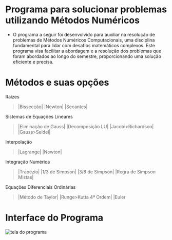 # Programa para solucionar problemas utilizando Métodos Numéricos

* O programa a seguir foi desenvolvido para auxiliar na resolução de problemas de Métodos Numéricos Computacionais, uma disciplina fundamental para lidar com desafios matemáticos complexos. Este programa visa facilitar a abordagem e a resolução dos problemas que foram abordados ao longo do semestre, proporcionando uma solução eficiente e precisa.

# Métodos e suas opções 

Raízes
> |Bissecção|
> |Newton|
> |Secantes|

Sistemas de Equações Lineares
  > |Eliminação de Gauss|
  > |Decomposição LU|
  > |Jacobi>Richardson|
  > |Gauss>Seidel|

Interpolação 
  > |Lagrange|
  > |Newton|

Integração Numérica
  > |Trapézio|
  > |1/3 de Simpson|
  > |3/8 de Simpson|
  > |Regra de Simpson Mistas|

Equações Diferenciais Ordinárias
  > |Método de Taylor|
  > |Runge>Kutta 4ª Ordem|
  > |Euler

# Interface do Programa
![tela do programa](https://github.com/yohanngusso/Metodos-Numericos/assets/79810080/80c64480-2075-42fb-949a-13b2df8d6b00)

